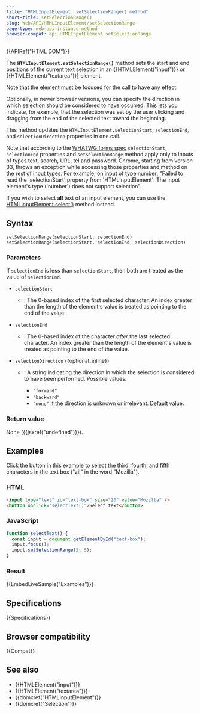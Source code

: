 ```yaml
---
title: "HTMLInputElement: setSelectionRange() method"
short-title: setSelectionRange()
slug: Web/API/HTMLInputElement/setSelectionRange
page-type: web-api-instance-method
browser-compat: api.HTMLInputElement.setSelectionRange
---
```


{{APIRef("HTML DOM")}}

The **`HTMLInputElement.setSelectionRange()`** method sets the
start and end positions of the current text selection in an {{HTMLElement("input")}}
or {{HTMLElement("textarea")}} element.

Note that the element must be focused for the call to have any effect.

Optionally, in newer browser versions, you can specify the direction in which selection
should be considered to have occurred. This lets you indicate, for example, that the
selection was set by the user clicking and dragging from the end of the selected text
toward the beginning.

This method updates the `HTMLInputElement.selectionStart`,
`selectionEnd`, and `selectionDirection` properties in one call.

Note that according to the [WHATWG forms spec](https://html.spec.whatwg.org/multipage/forms.html#concept-input-apply) `selectionStart`, `selectionEnd` properties and
`setSelectionRange` method apply only to inputs of types text, search, URL,
tel and password. Chrome, starting from version 33, throws an exception while accessing
those properties and method on the rest of input types. For example, on input of type
number: "Failed to read the 'selectionStart' property from 'HTMLInputElement': The input
element's type ('number') does not support selection".

If you wish to select **all** text of an input element, you can use the [HTMLInputElement.select()](/en-US/docs/Web/API/HTMLInputElement/select)
method instead.

## Syntax

```js-nolint
setSelectionRange(selectionStart, selectionEnd)
setSelectionRange(selectionStart, selectionEnd, selectionDirection)
```

### Parameters

If `selectionEnd` is less than `selectionStart`, then both are
treated as the value of `selectionEnd`.

- `selectionStart`
  - : The 0-based index of the first selected character. An index greater than the length
    of the element's value is treated as pointing to the end of the value.
- `selectionEnd`
  - : The 0-based index of the character _after_ the last selected character. An
    index greater than the length of the element's value is treated as pointing to the end
    of the value.
- `selectionDirection` {{optional_inline}}

  - : A string indicating the direction in which the selection is considered to have been
    performed. Possible values:

    - `"forward"`
    - `"backward"`
    - `"none"` if the direction is unknown or irrelevant. Default value.

### Return value

None ({{jsxref("undefined")}}).

## Examples

Click the button in this example to select the third, fourth, and fifth characters in
the text box ("zil" in the word "Mozilla").

### HTML

```html
<input type="text" id="text-box" size="20" value="Mozilla" />
<button onclick="selectText()">Select text</button>
```

### JavaScript

```js
function selectText() {
  const input = document.getElementById("text-box");
  input.focus();
  input.setSelectionRange(2, 5);
}
```

### Result

{{EmbedLiveSample("Examples")}}

## Specifications

{{Specifications}}

## Browser compatibility

{{Compat}}

## See also

- {{HTMLElement("input")}}
- {{HTMLElement("textarea")}}
- {{domxref("HTMLInputElement")}}
- {{domxref("Selection")}}
